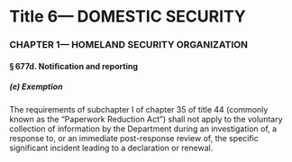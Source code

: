
# Title 6— DOMESTIC SECURITY
### CHAPTER 1— HOMELAND SECURITY ORGANIZATION
#### § 677d. Notification and reporting
##### (e) Exemption

The requirements of subchapter I of chapter 35 of title 44 (commonly known as the “Paperwork Reduction Act”) shall not apply to the voluntary collection of information by the Department during an investigation of, a response to, or an immediate post-response review of, the specific significant incident leading to a declaration or renewal.
